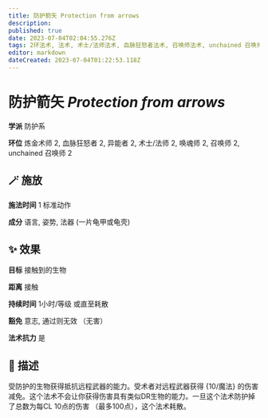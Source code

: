 ```yaml
---
title: 防护箭矢 Protection from arrows
description: 
published: true
date: 2023-07-04T02:04:55.276Z
tags: 2环法术, 法术, 术士/法师法术, 血脉狂怒者法术, 召唤师法术, unchained 召唤师法术, 防护系, 炼金术师法术, 异能者法术, 唤魂师法术
editor: markdown
dateCreated: 2023-07-04T01:22:53.118Z
---
```


# **防护箭矢** *Protection from arrows*

**学派** 防护系 

**环位** 炼金术师 2, 血脉狂怒者 2, 异能者 2, 术士/法师 2, 唤魂师 2, 召唤师 2, unchained 召唤师 2

## 🪄 施放

**施法时间** 1 标准动作

**成分** 语言, 姿势, 法器 (一片龟甲或龟壳)

## ✨ 效果 

**目标** 接触到的生物 

**距离** 接触  

**持续时间** 1小时/等级 或直至耗散 

**豁免** 意志, 通过则无效 （无害）

**法术抗力** 是

## 📖 描述

受防护的生物获得抵抗远程武器的能力。受术者对远程武器获得 {10/魔法} 的伤害减免。这个法术不会让你获得伤害具有类似DR生物的能力。一旦这个法术防护掉了总数为每CL 10点的伤害 （最多100点），这个法术耗散。
    